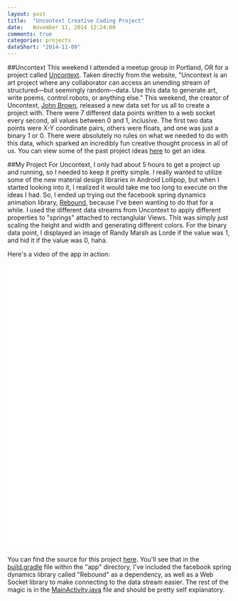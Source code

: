 ```yaml
---
layout: post
title:  "Uncontext Creative Coding Project"
date:   November 11, 2014 12:24:00
comments: true
categories: projects
dateShort: "2014-11-09"
---
```


##Uncontext 
This weekend I attended a meetup group in Portland, OR for a project called [Uncontext](http://www.uncontext.com/).  Taken directly from the website, "Uncontext is an art project where any collaborator can access an unending stream of structured—but seemingly random—data. Use this data to generate art, write poems, control robots, or anything else."  This weekend, the creator of Uncontext, [John Brown](https://twitter.com/thisisjohnbrown), released a new data set for us all to create a project with.  There were 7 different data points written to a web socket every second, all values between 0 and 1, inclusive.  The first two data points were X-Y coordinate pairs, others were floats, and one was just a binary 1 or 0. There were absolutely no rules on what we needed to do with this data, which sparked an incredibly fun creative thought process in all of us.  You can view some of the past project ideas [here](http://www.uncontext.com/literature/) to get an idea. 

##My Project
For Uncontext, I only had about 5 hours to get a project up and running, so I needed to keep it pretty simple.  I really wanted to utilize some of the new material design libraries in Android Lollipop, but when I started looking into it, I realized it would take me too long to execute on the ideas I had.  So, I ended up trying out the facebook spring dynamics animation library, [Rebound](http://facebook.github.io/rebound/), because I've been wanting to do that for a while.  I used the different data streams from Uncontext to apply different properties to "springs" attached to rectanglular Views.  This was simply just scaling the height and width and generating different colors.  For the binary data point, I displayed an image of Randy Marsh as Lorde if the value was 1, and hid it if the value was 0, haha.   

Here's a video of the app in action:

<iframe width="360" height="640" src="/assets/uncontext/uncontext.mp4" frameborder="0" allowfullscreen></iframe>

You can find the source for this project [here](https://github.com/andymiller813/Uncontext).  You'll see that in the [build.gradle](https://github.com/andymiller813/Uncontext/blob/master/app/build.gradle) file within the "app" directory, I've included the facebook spring dynamics library called "Rebound" as a dependency, as well as a Web Socket library to make connecting to the data stream easier.  The rest of the magic is in the [MainActivity.java](https://github.com/andymiller813/Uncontext/blob/master/app/src/main/java/andytheandroidguy/com/uncontext/MyActivity.java) file and should be pretty self explanatory.  